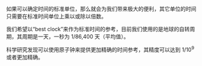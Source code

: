 如果可以确定时间的标准单位，那么就会为我们带来极大的便利，其它单位的时间只需要在标准时间单位上乘以或除以倍数。

我们希望以“best clock”来作为标准时间的参考，目前我们使用的是地球的自转周期，其周期是一天，一秒为 1/86,400 天（平均值）。

科学研究发现可以使用原子钟来提供更加精确的时间参考，其精度可以达到 1/10<sup>9</sup> 或者更加精确。
